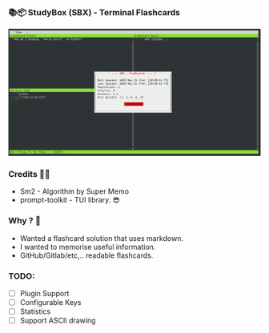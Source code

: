 ### 📚📦 StudyBox (SBX) - Terminal Flashcards

![screenshot](https://github.com/JaDogg/sbx/blob/master/images/screenshot1.png?raw=true "Screenshot")

### Credits 🙇‍♂️
* Sm2 - Algorithm by Super Memo
* prompt-toolkit - TUI library. 😎

### Why ? 🤔
* Wanted a flashcard solution that uses markdown.
* I wanted to memorise useful information.
* GitHub/Gitlab/etc,.. readable flashcards.

### TODO:
* [ ] Plugin Support
* [ ] Configurable Keys
* [ ] Statistics
* [ ] Support ASCII drawing

